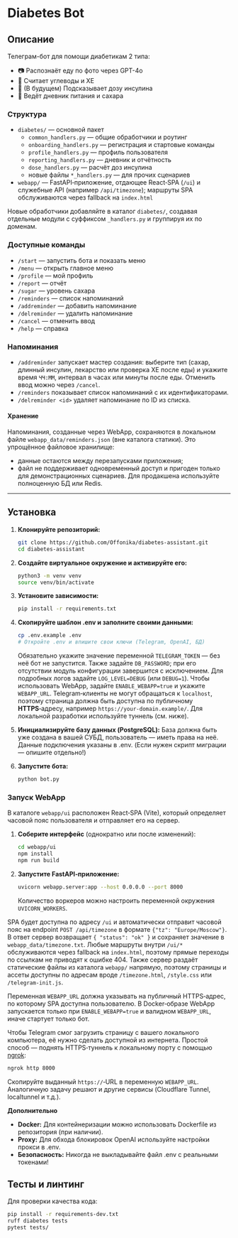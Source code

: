 # Diabetes Bot

## Описание

Телеграм-бот для помощи диабетикам 2 типа:
- 📷 Распознаёт еду по фото через GPT-4o
- 🥗 Считает углеводы и ХЕ
- 💉 (В будущем) Подсказывает дозу инсулина
- 📒 Ведёт дневник питания и сахара

### Структура

- `diabetes/` — основной пакет
  - `common_handlers.py` — общие обработчики и роутинг
  - `onboarding_handlers.py` — регистрация и стартовые команды
  - `profile_handlers.py` — профиль пользователя
  - `reporting_handlers.py` — дневник и отчётность
  - `dose_handlers.py` — расчёт доз инсулина
  - новые файлы `*_handlers.py` — для прочих сценариев
- `webapp/` — FastAPI‑приложение, отдающее React‑SPA (`/ui`) и служебные API
  (например `/api/timezone`); маршруты SPA обслуживаются через fallback на
  `index.html`

Новые обработчики добавляйте в каталог `diabetes/`, создавая отдельные модули с суффиксом `_handlers.py` и группируя их по доменам.

### Доступные команды

- `/start` — запустить бота и показать меню
- `/menu` — открыть главное меню
- `/profile` — мой профиль
- `/report` — отчёт
- `/sugar` — уровень сахара
- `/reminders` — список напоминаний
- `/addreminder` — добавить напоминание
- `/delreminder` — удалить напоминание
- `/cancel` — отменить ввод
- `/help` — справка

### Напоминания

- `/addreminder` запускает мастер создания: выберите тип (сахар, длинный инсулин, лекарство или проверка ХЕ после еды) и укажите время `ЧЧ:ММ`, интервал в часах или минуты после еды. Отменить ввод можно через `/cancel`.
- `/reminders` показывает список напоминаний с их идентификаторами.
- `/delreminder <id>` удаляет напоминание по ID из списка.

#### Хранение

Напоминания, созданные через WebApp, сохраняются в локальном файле
`webapp_data/reminders.json` (вне каталога статики). Это упрощённое
файловое хранилище:

- данные остаются между перезапусками приложения;
- файл не поддерживает одновременный доступ и пригоден только для демонстрационных сценариев. Для продакшена используйте полноценную БД или Redis.

---

## Установка

1. **Клонируйте репозиторий:**
   ```bash
   git clone https://github.com/Offonika/diabetes-assistant.git
   cd diabetes-assistant
   ```
2. **Создайте виртуальное окружение и активируйте его:**
   ```bash
   python3 -m venv venv
   source venv/bin/activate
   ```
3. **Установите зависимости:**
   ```bash
   pip install -r requirements.txt
   ```
4. **Скопируйте шаблон .env и заполните своими данными:**
   ```bash
   cp .env.example .env
   # Откройте .env и впишите свои ключи (Telegram, OpenAI, БД)
   ```
   Обязательно укажите значение переменной `TELEGRAM_TOKEN` — без неё бот не запустится. Также задайте `DB_PASSWORD`; при его отсутствии модуль конфигурации завершится с исключением. Для подробных логов задайте `LOG_LEVEL=DEBUG` (или `DEBUG=1`).
   Чтобы использовать WebApp, задайте `ENABLE_WEBAPP=true` и укажите `WEBAPP_URL`. Telegram‑клиенты не могут обращаться к `localhost`, поэтому страница должна быть доступна по публичному **HTTPS**‑адресу, например `https://your-domain.example/`. Для локальной разработки используйте туннель (см. ниже).
5. **Инициализируйте базу данных (PostgreSQL):**
   База должна быть уже создана в вашей СУБД, пользователь — иметь права на неё.
   Данные подключения указаны в .env.
   (Если нужен скрипт миграции — опишите отдельно!)

6. **Запустите бота:**
   ```bash
   python bot.py
   ```

### Запуск WebApp

В каталоге `webapp/ui` расположен React‑SPA (Vite), который определяет часовой пояс пользователя и отправляет его на сервер.

1. **Соберите интерфейс** (однократно или после изменений):
   ```bash
   cd webapp/ui
   npm install
   npm run build
   ```
2. **Запустите FastAPI‑приложение:**
   ```bash
   uvicorn webapp.server:app --host 0.0.0.0 --port 8000
   ```
   Количество воркеров можно настроить переменной окружения `UVICORN_WORKERS`.

SPA будет доступна по адресу `/ui` и автоматически отправит часовой пояс на endpoint `POST /api/timezone` в формате `{"tz": "Europe/Moscow"}`. В ответ сервер возвращает `{ "status": "ok" }` и сохраняет значение в `webapp_data/timezone.txt`.
Любые маршруты внутри `/ui/*` обслуживаются через fallback на `index.html`,
поэтому прямые переходы по ссылкам не приводят к ошибке 404.
Также сервер раздаёт статические файлы из каталога `webapp/` напрямую, поэтому страницы и ассеты доступны по адресам вроде `/timezone.html`, `/style.css` или `/telegram-init.js`.

Переменная `WEBAPP_URL` должна указывать на публичный HTTPS‑адрес, по которому SPA доступна пользователю. В Docker‑образе WebApp запускается только при `ENABLE_WEBAPP=true` и валидном `WEBAPP_URL`, иначе стартует только бот.

Чтобы Telegram смог загрузить страницу с вашего локального компьютера, её нужно сделать доступной из интернета. Простой способ — поднять HTTPS‑туннель к локальному порту с помощью [ngrok](https://ngrok.com/):

```bash
ngrok http 8000
```

Скопируйте выданный `https://`‑URL в переменную `WEBAPP_URL`. Аналогичную задачу решают и другие сервисы (Cloudflare Tunnel, localtunnel и т.д.).


**Дополнительно**
- **Docker:** Для контейнеризации можно использовать Dockerfile из репозитория (при наличии).
- **Proxy:** Для обхода блокировок OpenAI используйте настройки прокси в .env.
- **Безопасность:** Никогда не выкладывайте файл .env с реальными токенами!

## Тесты и линтинг

Для проверки качества кода:

```bash
pip install -r requirements-dev.txt
ruff diabetes tests
pytest tests/
```
